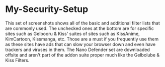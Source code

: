 # My-Security-Setup
This set of screenshots shows all of the basic and additional filter lists that are commonly used. The unchecked ones at the bottom are for specific sites such as Gelbooru & Kiss' suites of sites such as KissAnime, KimCartoon, Kissmanga, etc. Those are a must if you frequently use them as these sites have ads that can slow your browser down and even have trackers and viruses in them. The Nano Defender set are downloaded offsite and aren't part of the addon suite proper much like the Gelbolube & Kiss Filters.
